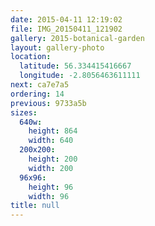 ```yaml
---
date: 2015-04-11 12:19:02
file: IMG_20150411_121902
gallery: 2015-botanical-garden
layout: gallery-photo
location:
  latitude: 56.334415416667
  longitude: -2.8056463611111
next: ca7e7a5
ordering: 14
previous: 9733a5b
sizes:
  640w:
    height: 864
    width: 640
  200x200:
    height: 200
    width: 200
  96x96:
    height: 96
    width: 96
title: null
---
```

